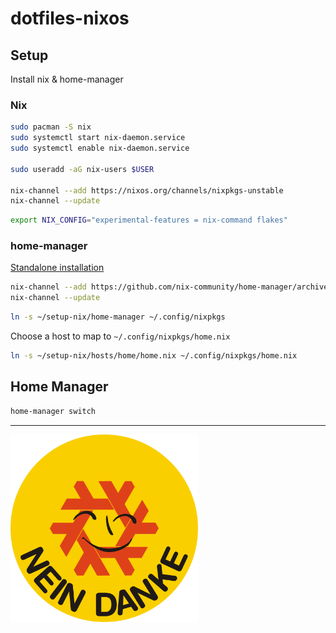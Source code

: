 # dotfiles-nixos

## Setup

Install nix & home-manager

### Nix

```bash
sudo pacman -S nix
sudo systemctl start nix-daemon.service
sudo systemctl enable nix-daemon.service

sudo useradd -aG nix-users $USER

nix-channel --add https://nixos.org/channels/nixpkgs-unstable
nix-channel --update
```

```bash
export NIX_CONFIG="experimental-features = nix-command flakes"
```

### home-manager

[Standalone installation](https://nix-community.github.io/home-manager/index.html#sec-install-standalone)

```bash
nix-channel --add https://github.com/nix-community/home-manager/archive/master.tar.gz home-manager
nix-channel --update
```

```bash
ln -s ~/setup-nix/home-manager ~/.config/nixpkgs
```

Choose a host to map to `~/.config/nixpkgs/home.nix`

```bash
ln -s ~/setup-nix/hosts/home/home.nix ~/.config/nixpkgs/home.nix
```

## Home Manager

```bash
home-manager switch
```

---

<img src="./docs/ansible-nein-danke.svg" alt="drawing" width="300"/>
